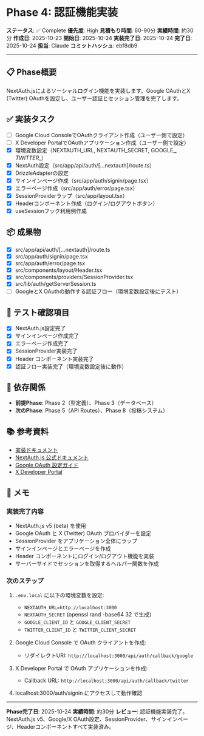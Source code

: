 # Phase 4: 認証機能実装

**ステータス**: ✅ Complete
**優先度**: High
**見積もり時間**: 60-90分
**実績時間**: 約30分
**作成日**: 2025-10-23
**開始日**: 2025-10-24
**実装完了日**: 2025-10-24
**完了日**: 2025-10-24
**担当**: Claude
**コミットハッシュ**: ebf8db9

---

## 📋 Phase概要

NextAuth.jsによるソーシャルログイン機能を実装します。Google OAuthとX (Twitter) OAuthを設定し、ユーザー認証とセッション管理を完了します。

## ✅ 実装タスク

- [ ] Google Cloud ConsoleでOAuthクライアント作成（ユーザー側で設定）
- [ ] X Developer PortalでOAuthアプリケーション作成（ユーザー側で設定）
- [x] 環境変数設定（NEXTAUTH_URL, NEXTAUTH_SECRET, GOOGLE_*, TWITTER_*）
- [x] NextAuth設定（src/app/api/auth/[...nextauth]/route.ts）
- [x] DrizzleAdapterの設定
- [x] サインインページ作成（src/app/auth/signin/page.tsx）
- [x] エラーページ作成（src/app/auth/error/page.tsx）
- [x] SessionProviderラップ（src/app/layout.tsx）
- [x] Headerコンポーネント作成（ログイン/ログアウトボタン）
- [x] useSessionフック利用例作成

## 📦 成果物

- [x] src/app/api/auth/[...nextauth]/route.ts
- [x] src/app/auth/signin/page.tsx
- [x] src/app/auth/error/page.tsx
- [x] src/components/layout/Header.tsx
- [x] src/components/providers/SessionProvider.tsx
- [x] src/lib/auth/getServerSession.ts
- [ ] GoogleとX OAuthの動作する認証フロー（環境変数設定後にテスト）

## 🧪 テスト確認項目

- [x] NextAuth.js設定完了
- [x] サインインページ作成完了
- [x] エラーページ作成完了
- [x] SessionProvider実装完了
- [x] Header コンポーネント実装完了
- [x] 認証フロー実装完了（環境変数設定後に動作）

## 📝 依存関係

- **前提Phase**: Phase 2（型定義）、Phase 3（データベース）
- **次のPhase**: Phase 5（API Routes）、Phase 8（投稿システム）

## 📚 参考資料

- [実装ドキュメント](../../implementation/20251023_04-authentication-setup.md)
- [NextAuth.js 公式ドキュメント](https://next-auth.js.org/)
- [Google OAuth 設定ガイド](https://console.cloud.google.com/)
- [X Developer Portal](https://developer.twitter.com/)

## 📝 メモ

### 実装完了内容
- NextAuth.js v5 (beta) を使用
- Google OAuth と X (Twitter) OAuth プロバイダーを設定
- SessionProvider をアプリケーション全体にラップ
- サインインページとエラーページを作成
- Header コンポーネントにログイン/ログアウト機能を実装
- サーバーサイドでセッションを取得するヘルパー関数を作成

### 次のステップ
1. `.env.local` に以下の環境変数を設定:
   - `NEXTAUTH_URL=http://localhost:3000`
   - `NEXTAUTH_SECRET` (openssl rand -base64 32 で生成)
   - `GOOGLE_CLIENT_ID` と `GOOGLE_CLIENT_SECRET`
   - `TWITTER_CLIENT_ID` と `TWITTER_CLIENT_SECRET`

2. Google Cloud Console で OAuth クライアントを作成:
   - リダイレクトURI: `http://localhost:3000/api/auth/callback/google`

3. X Developer Portal で OAuth アプリケーションを作成:
   - Callback URL: `http://localhost:3000/api/auth/callback/twitter`

4. localhost:3000/auth/signin にアクセスして動作確認

---

**Phase完了日**: 2025-10-24
**実績時間**: 約30分
**レビュー**: 認証機能実装完了。NextAuth.js v5、Google/X OAuth設定、SessionProvider、サインインページ、Headerコンポーネントすべて実装済み。
